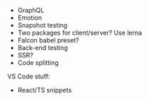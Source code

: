 * GraphQL
* Emotion
* Snapshot testing
* Two packages for client/server? Use lerna
* Falcon babel preset?
* Back-end testing
* SSR?
* Code splitting

VS Code stuff:
* React/TS snippets
